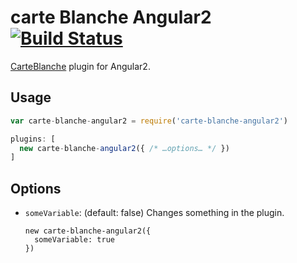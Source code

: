 # carte Blanche Angular2 [![Build Status][ci-img]][ci]

[CarteBlanche] plugin for Angular2.

[CarteBlanche]: https://github.com/pure-ui/carte-blanche
[ci-img]:  https://travis-ci.org/joaogarin/carte-blanche-angular2.svg
[ci]:      https://travis-ci.org/joaogarin/carte-blanche-angular2

## Usage

```js
var carte-blanche-angular2 = require('carte-blanche-angular2')

plugins: [
  new carte-blanche-angular2({ /* …options… */ })
]
```

## Options

- `someVariable`: (default: false) Changes something in the plugin.

  ```JS
  new carte-blanche-angular2({
    someVariable: true
  })
  ```
